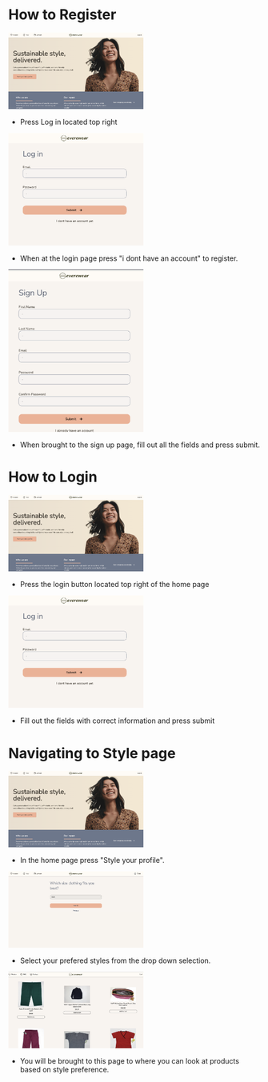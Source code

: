 # How to Register
<img src="./pictures/home.png" width="270"></img>

- Press Log in located top right

<img src="./pictures/login.png" width="270"></img>

 - When at the login page press "i dont have an account" to register.



<img src="./pictures/signup.png" width="270"></img>


 - When brought to the sign up page, fill out all the fields and press submit.

 

# How to Login
<img src="./pictures/home.png" width="270"></img>

- Press the login button located top right of the home page

<img src="./pictures/login.png" width="270"></img>

-  Fill out the fields with correct information and press submit

# Navigating to Style page

<img src="./pictures/home.png" width="270"></img>

- In the home page press "Style your profile".

<img src="./pictures/style.png" width="270"></img>

- Select your prefered styles from the drop down selection.

<img src="./pictures/products.png" width="270"></img>
- You will be brought to this page to where you can look at products based on style preference.








